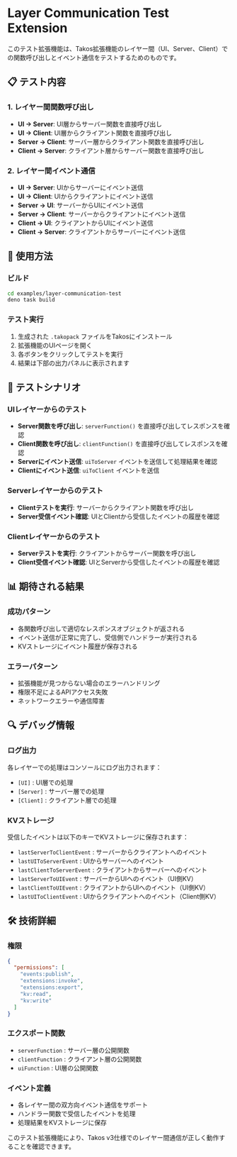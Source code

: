 # Layer Communication Test Extension

このテスト拡張機能は、Takos拡張機能のレイヤー間（UI、Server、Client）での関数呼び出しとイベント通信をテストするためのものです。

## 📋 テスト内容

### 1. レイヤー間関数呼び出し
- **UI → Server**: UI層からサーバー関数を直接呼び出し
- **UI → Client**: UI層からクライアント関数を直接呼び出し  
- **Server → Client**: サーバー層からクライアント関数を直接呼び出し
- **Client → Server**: クライアント層からサーバー関数を直接呼び出し

### 2. レイヤー間イベント通信
- **UI → Server**: UIからサーバーにイベント送信
- **UI → Client**: UIからクライアントにイベント送信
- **Server → UI**: サーバーからUIにイベント送信
- **Server → Client**: サーバーからクライアントにイベント送信
- **Client → UI**: クライアントからUIにイベント送信
- **Client → Server**: クライアントからサーバーにイベント送信

## 🔧 使用方法

### ビルド
```bash
cd examples/layer-communication-test
deno task build
```

### テスト実行
1. 生成された `.takopack` ファイルをTakosにインストール
2. 拡張機能のUIページを開く
3. 各ボタンをクリックしてテストを実行
4. 結果は下部の出力パネルに表示されます

## 🧪 テストシナリオ

### UIレイヤーからのテスト
- **Server関数を呼び出し**: `serverFunction()` を直接呼び出してレスポンスを確認
- **Client関数を呼び出し**: `clientFunction()` を直接呼び出してレスポンスを確認
- **Serverにイベント送信**: `uiToServer` イベントを送信して処理結果を確認
- **Clientにイベント送信**: `uiToClient` イベントを送信

### Serverレイヤーからのテスト
- **Clientテストを実行**: サーバーからクライアント関数を呼び出し
- **Server受信イベント確認**: UIとClientから受信したイベントの履歴を確認

### Clientレイヤーからのテスト
- **Serverテストを実行**: クライアントからサーバー関数を呼び出し
- **Client受信イベント確認**: UIとServerから受信したイベントの履歴を確認

## 📊 期待される結果

### 成功パターン
- 各関数呼び出しで適切なレスポンスオブジェクトが返される
- イベント送信が正常に完了し、受信側でハンドラーが実行される
- KVストレージにイベント履歴が保存される

### エラーパターン  
- 拡張機能が見つからない場合のエラーハンドリング
- 権限不足によるAPIアクセス失敗
- ネットワークエラーや通信障害

## 🔍 デバッグ情報

### ログ出力
各レイヤーでの処理はコンソールにログ出力されます：
- `[UI]` : UI層での処理
- `[Server]` : サーバー層での処理  
- `[Client]` : クライアント層での処理

### KVストレージ
受信したイベントは以下のキーでKVストレージに保存されます：
- `lastServerToClientEvent` : サーバーからクライアントへのイベント
- `lastUIToServerEvent` : UIからサーバーへのイベント
- `lastClientToServerEvent` : クライアントからサーバーへのイベント
- `lastServerToUIEvent` : サーバーからUIへのイベント（UI側KV）
- `lastClientToUIEvent` : クライアントからUIへのイベント（UI側KV）
- `lastUIToClientEvent` : UIからクライアントへのイベント（Client側KV）

## 🛠 技術詳細

### 権限
```json
{
  "permissions": [
    "events:publish",
    "extensions:invoke", 
    "extensions:export",
    "kv:read",
    "kv:write"
  ]
}
```

### エクスポート関数
- `serverFunction` : サーバー層の公開関数
- `clientFunction` : クライアント層の公開関数  
- `uiFunction` : UI層の公開関数

### イベント定義
- 各レイヤー間の双方向イベント通信をサポート
- ハンドラー関数で受信したイベントを処理
- 処理結果をKVストレージに保存

このテスト拡張機能により、Takos v3仕様でのレイヤー間通信が正しく動作することを確認できます。
